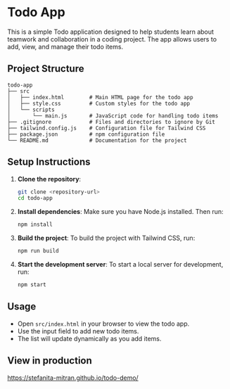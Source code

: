 # Todo App

This is a simple Todo application designed to help students learn about teamwork and collaboration in a coding project. The app allows users to add, view, and manage their todo items.

## Project Structure

```
todo-app
├── src
│   ├── index.html        # Main HTML page for the todo app
│   ├── style.css         # Custom styles for the todo app
│   └── scripts
│       └── main.js       # JavaScript code for handling todo items
├── .gitignore            # Files and directories to ignore by Git
├── tailwind.config.js    # Configuration file for Tailwind CSS
├── package.json          # npm configuration file
└── README.md             # Documentation for the project
```

## Setup Instructions

1. **Clone the repository**:
   ```bash
   git clone <repository-url>
   cd todo-app
   ```

2. **Install dependencies**:
   Make sure you have Node.js installed. Then run:
   ```bash
   npm install
   ```

3. **Build the project**:
   To build the project with Tailwind CSS, run:
   ```bash
   npm run build
   ```

4. **Start the development server**:
   To start a local server for development, run:
   ```bash
   npm start
   ```

## Usage

- Open `src/index.html` in your browser to view the todo app.
- Use the input field to add new todo items.
- The list will update dynamically as you add items.

## View in production 
https://stefanita-mitran.github.io/todo-demo/